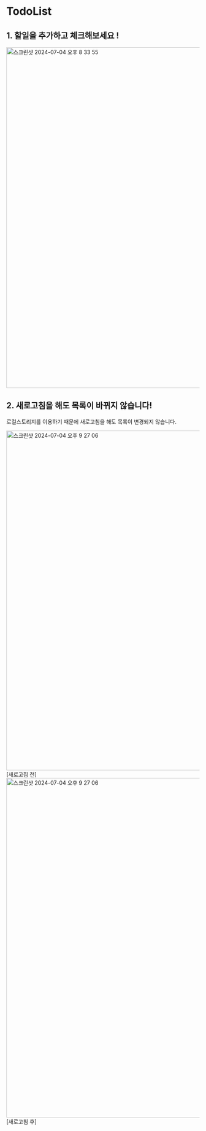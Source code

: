 # TodoList


## 1. 할일을 추가하고 체크해보세요 !

<img width="888" alt="스크린샷 2024-07-04 오후 8 33 55" src="https://github.com/dayaelee/TodoList/assets/57593704/d1de1357-b31f-4148-a9e4-f588f42d06b4">

## 2. 새로고침을 해도 목록이 바뀌지 않습니다!

로컬스토리지를 이용하기 때문에 새로고침을 해도 목록이 변경되지 않습니다.


<img width="885" alt="스크린샷 2024-07-04 오후 9 27 06" src="https://github.com/dayaelee/TodoList/assets/57593704/b8eed6d2-1016-4cf7-8987-66bd41fcb154">
[새로고침 전]



<img width="885" alt="스크린샷 2024-07-04 오후 9 27 06" src="https://github.com/dayaelee/TodoList/assets/57593704/b8eed6d2-1016-4cf7-8987-66bd41fcb154">
[새로고침 후]

